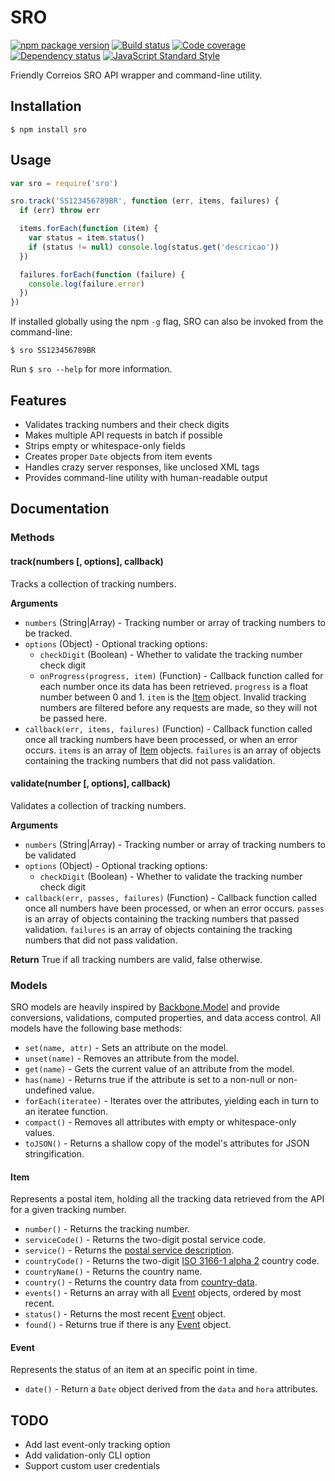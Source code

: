 SRO
===

[![npm package version](https://img.shields.io/npm/v/sro.svg)](https://www.npmjs.com/package/sro)
[![Build status](https://img.shields.io/travis/rbardini/sro.svg)](https://travis-ci.org/rbardini/sro)
[![Code coverage](https://img.shields.io/coveralls/rbardini/sro.svg)](https://coveralls.io/r/rbardini/sro)
[![Dependency status](https://img.shields.io/david/rbardini/sro.svg)](https://david-dm.org/rbardini/sro)
[![JavaScript Standard Style](https://img.shields.io/badge/code%20style-standard-brightgreen.svg)](http://standardjs.com/)

Friendly Correios SRO API wrapper and command-line utility.

## Installation

    $ npm install sro

## Usage

```js
var sro = require('sro')

sro.track('SS123456789BR', function (err, items, failures) {
  if (err) throw err

  items.forEach(function (item) {
    var status = item.status()
    if (status != null) console.log(status.get('descricao'))
  })

  failures.forEach(function (failure) {
    console.log(failure.error)
  })
})
```

If installed globally using the npm `-g` flag, SRO can also be invoked from the command-line:

    $ sro SS123456789BR

Run `$ sro --help` for more information.

## Features

- Validates tracking numbers and their check digits
- Makes multiple API requests in batch if possible
- Strips empty or whitespace-only fields
- Creates proper `Date` objects from item events
- Handles crazy server responses, like unclosed XML tags
- Provides command-line utility with human-readable output

## Documentation

### Methods

#### track(numbers [, options], callback)

Tracks a collection of tracking numbers.

**Arguments**

- `numbers` (String|Array) - Tracking number or array of tracking numbers to be tracked.
- `options` (Object) - Optional tracking options:
  - `checkDigit` (Boolean) - Whether to validate the tracking number check digit
  -  `onProgress(progress, item)` (Function) - Callback function called for each number once its data has been retrieved. `progress` is a float number between 0 and 1. `item` is the [Item](#item) object. Invalid tracking numbers are filtered before any requests are made, so they will not be passed here.
- `callback(err, items, failures)` (Function) - Callback function called once all tracking numbers have been processed, or when an error occurs. `items` is an array of [Item](#item) objects. `failures` is an array of objects containing the tracking numbers that did not pass validation.

#### validate(number [, options], callback)

Validates a collection of tracking numbers.

**Arguments**

- `numbers` (String|Array) - Tracking number or array of tracking numbers to be validated
- `options` (Object) - Optional tracking options:
  - `checkDigit` (Boolean) - Whether to validate the tracking number check digit
- `callback(err, passes, failures)` (Function) - Callback function called once all numbers have been processed, or when an error occurs. `passes` is an array of objects containing the tracking numbers that passed validation. `failures` is an array of objects containing the tracking numbers that did not pass validation.

**Return**
True if all tracking numbers are valid, false otherwise.

### Models

SRO models are heavily inspired by [Backbone.Model](http://backbonejs.org/#Model) and provide conversions, validations, computed properties, and data access control. All models have the following base methods:

- `set(name, attr)` - Sets an attribute on the model.
- `unset(name)` - Removes an attribute from the model.
- `get(name)` - Gets the current value of an attribute from the model.
- `has(name)` - Returns true if the attribute is set to a non-null or non-undefined value.
- `forEach(iteratee)` - Iterates over the attributes, yielding each in turn to an iteratee function.
- `compact()` - Removes all attributes with empty or whitespace-only values.
- `toJSON()` - Returns a shallow copy of the model's attributes for JSON stringification.

#### Item

Represents a postal item, holding all the tracking data retrieved from the API for a given tracking number.

- `number()` - Returns the tracking number.
- `serviceCode()` - Returns the two-digit postal service code.
- `service()` - Returns the [postal service description](http://www.correios.com.br/para-voce/precisa-de-ajuda/como-rastrear-um-objeto/siglas-utilizadas-no-rastreamento-de-objeto).
- `countryCode()` - Returns the two-digit [ISO 3166-1 alpha 2](http://en.wikipedia.org/wiki/ISO_3166-1_alpha-2) country code.
- `countryName()` - Returns the country name.
- `country()` - Returns the country data from [country-data](https://github.com/OpenBookPrices/country-data).
- `events()` - Returns an array with all [Event](#event) objects, ordered by most recent.
- `status()` - Returns the most recent [Event](#event) object.
- `found()` - Returns true if there is any [Event](#event) object.

#### Event

Represents the status of an item at an specific point in time.

- `date()` - Return a `Date` object derived from the `data` and `hora` attributes.

## TODO

- Add last event-only tracking option
- Add validation-only CLI option
- Support custom user credentials

